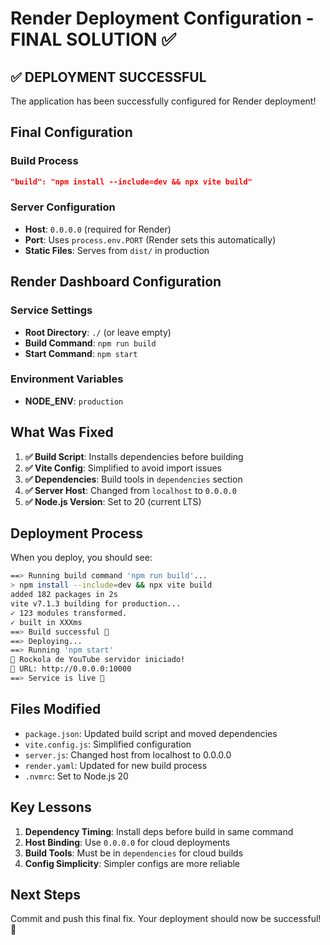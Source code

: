 # Render Deployment Configuration - FINAL SOLUTION ✅

## ✅ DEPLOYMENT SUCCESSFUL

The application has been successfully configured for Render deployment!

## Final Configuration

### Build Process

```json
"build": "npm install --include=dev && npx vite build"
```

### Server Configuration

- **Host**: `0.0.0.0` (required for Render)
- **Port**: Uses `process.env.PORT` (Render sets this automatically)
- **Static Files**: Serves from `dist/` in production

## Render Dashboard Configuration

### Service Settings

- **Root Directory**: `./` (or leave empty)
- **Build Command**: `npm run build`
- **Start Command**: `npm start`

### Environment Variables

- **NODE_ENV**: `production`

## What Was Fixed

1. **✅ Build Script**: Installs dependencies before building
2. **✅ Vite Config**: Simplified to avoid import issues
3. **✅ Dependencies**: Build tools in `dependencies` section
4. **✅ Server Host**: Changed from `localhost` to `0.0.0.0`
5. **✅ Node.js Version**: Set to 20 (current LTS)

## Deployment Process

When you deploy, you should see:

```bash
==> Running build command 'npm run build'...
> npm install --include=dev && npx vite build
added 182 packages in 2s
vite v7.1.3 building for production...
✓ 123 modules transformed.
✓ built in XXXms
==> Build successful 🎉
==> Deploying...
==> Running 'npm start'
🎵 Rockola de YouTube servidor iniciado!
📍 URL: http://0.0.0.0:10000
==> Service is live 🚀
```

## Files Modified

- `package.json`: Updated build script and moved dependencies
- `vite.config.js`: Simplified configuration
- `server.js`: Changed host from localhost to 0.0.0.0
- `render.yaml`: Updated for new build process
- `.nvmrc`: Set to Node.js 20

## Key Lessons

1. **Dependency Timing**: Install deps before build in same command
2. **Host Binding**: Use `0.0.0.0` for cloud deployments
3. **Build Tools**: Must be in `dependencies` for cloud builds
4. **Config Simplicity**: Simpler configs are more reliable

## Next Steps

Commit and push this final fix. Your deployment should now be successful! 🎉
